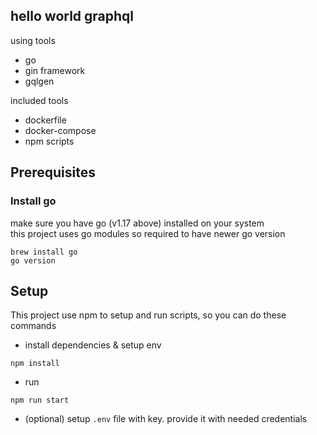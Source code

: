 ## hello world graphql

using tools
- go
- gin framework
- gqlgen

included tools
- dockerfile
- docker-compose
- npm scripts

## Prerequisites

### Install go

make sure you have go (v1.17 above) installed on your system\
this project uses go modules so required to have newer go version

```
brew install go
go version
```

## Setup

This project use npm to setup and run scripts, so you can do these commands

- install dependencies & setup env
```
npm install
```
- run
```
npm run start
```
- (optional) setup `.env` file with key. provide it with needed credentials

